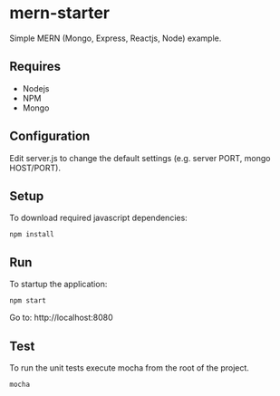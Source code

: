# mern-starter

Simple MERN (Mongo, Express, Reactjs, Node) example.

## Requires

* Nodejs
* NPM
* Mongo

## Configuration

Edit server.js to change the default settings (e.g. server PORT, mongo HOST/PORT).

## Setup

To download required javascript dependencies:

```
npm install
```

## Run

To startup the application:

```
npm start
```

Go to: http://localhost:8080

## Test

To run the unit tests execute mocha from the root of the project.
```
mocha
```

